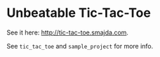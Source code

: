 # Unbeatable Tic-Tac-Toe

See it here: <http://tic-tac-toe.smajda.com>.

See `tic_tac_toe` and `sample_project` for more info.
